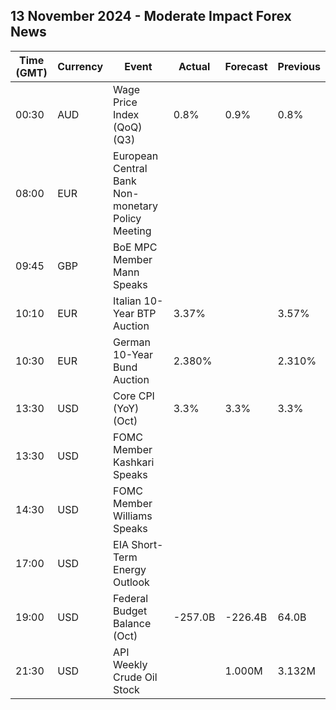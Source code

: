 ## 13 November 2024 - Moderate Impact Forex News

| Time (GMT) | Currency | Event | Actual | Forecast | Previous |
|------|----------|-------|--------|----------|----------|
| 00:30 | AUD | Wage Price Index (QoQ) (Q3) | 0.8% | 0.9% | 0.8% |
| 08:00 | EUR | European Central Bank Non-monetary Policy Meeting |  |  |  |
| 09:45 | GBP | BoE MPC Member Mann Speaks |  |  |  |
| 10:10 | EUR | Italian 10-Year BTP Auction | 3.37% |  | 3.57% |
| 10:30 | EUR | German 10-Year Bund Auction | 2.380% |  | 2.310% |
| 13:30 | USD | Core CPI (YoY) (Oct) | 3.3% | 3.3% | 3.3% |
| 13:30 | USD | FOMC Member Kashkari Speaks |  |  |  |
| 14:30 | USD | FOMC Member Williams Speaks |  |  |  |
| 17:00 | USD | EIA Short-Term Energy Outlook |  |  |  |
| 19:00 | USD | Federal Budget Balance (Oct) | -257.0B | -226.4B | 64.0B |
| 21:30 | USD | API Weekly Crude Oil Stock |  | 1.000M | 3.132M |
